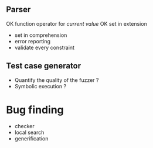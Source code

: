 ## Parser
OK function operator for *current value*
OK set in extension
- set in comprehension
- error reporting
- validate every constraint

## Test case generator
- Quantify the quality of the fuzzer ?
- Symbolic execution ?

# Bug finding
- checker
- local search
- generification
